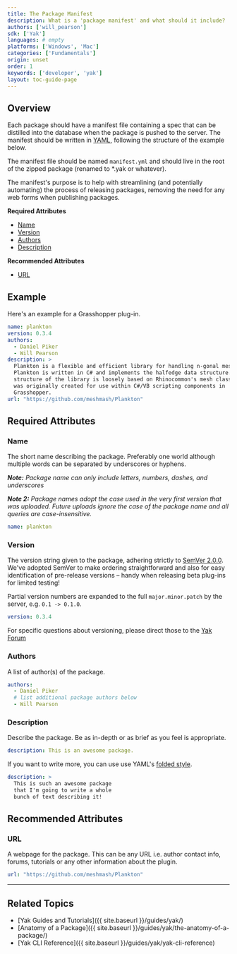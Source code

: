 ```yaml
---
title: The Package Manifest
description: What is a 'package manifest' and what should it include?
authors: ['will_pearson']
sdk: ['Yak']
languages: # empty
platforms: ['Windows', 'Mac']
categories: ['Fundamentals']
origin: unset
order: 1
keywords: ['developer', 'yak']
layout: toc-guide-page
---
```


## Overview

Each package should have a manifest file containing a spec that can be distilled into the database when the package is pushed to the server. The manifest should be written in [YAML](http://www.yaml.org), following the structure of the example below.

The manifest file should be named `manifest.yml` and should live in the root of the zipped package (renamed to \*.yak or whatever).

The manifest's purpose is to help with streamlining (and potentially automating) the process of releasing packages, removing the need for any web forms when publishing packages.

**Required Attributes**
 - [Name](#name)
 - [Version](#version)
 - [Authors](#authors)
 - [Description](#description)

**Recommended Attributes**
 <!-- - [`license`](#license) -->
 - [URL](#url)

<!-- ### Optional Attributes
 - [`dependencies`](#dependencies) -->

## Example

Here's an example for a Grasshopper plug-in.

```yaml
name: plankton
version: 0.3.4
authors:
  - Daniel Piker
  - Will Pearson
description: >
  Plankton is a flexible and efficient library for handling n-gonal meshes.
  Plankton is written in C# and implements the halfedge data structure. The
  structure of the library is loosely based on Rhinocommon's mesh classes and
  was originally created for use within C#/VB scripting components in
  Grasshopper.
url: "https://github.com/meshmash/Plankton"
```

## Required Attributes

### Name

The short name describing the package. Preferably one world although multiple words can be separated by underscores or hyphens.

_**Note:** Package name can only include letters, numbers, dashes, and underscores_

_**Note 2:** Package names adopt the case used in the very first version that was uploaded. Future uploads ignore the case of the package name and all queries are case-insensitive._

```yaml
name: plankton
```

### Version

The version string given to the package, adhering strictly to [SemVer 2.0.0](http://semver.org/spec/v2.0.0.html). We've adopted SemVer to make ordering straightforward and also for easy identification of pre-release versions – handy when releasing beta plug-ins for limited testing!

Partial version numbers are expanded to the full `major.minor.patch` by the server, e.g. `0.1 -> 0.1.0`.

```yaml
version: 0.3.4
```

For specific questions about versioning, please direct those to the [Yak Forum](https://discourse.mcneel.com/c/serengeti/yak)

### Authors

A list of author(s) of the package.

```yaml
authors:
  - Daniel Piker
  # list additional package authors below
  - Will Pearson
```

### Description

Describe the package. Be as in-depth or as brief as you feel is appropriate.

```yaml
description: This is an awesome package.
```

If you want to write more, you can use use YAML's [folded style](http://www.yaml.org/spec/1.2/spec.html#id2796251).

```yaml
description: >
  This is such an awesome package
  that I'm going to write a whole
  bunch of text describing it!
```


## Recommended Attributes

<!-- ### License

The license for this package. This should be no more than 64 characters and should be one of the standard [SPDX identifiers](spdx.org/licenses/).

```yaml
license: MIT
```

If the intention is to make the package open source then ideally you should pick one that is [OSI (Open Source Initiative)](opensource.org/licenses/alphabetical) approved. The most commonly used OSI approved licenses are BSD-3-Clause and MIT. GitHub also provides a license picker at http://choosealicense.com.

This should just be the name of your license. The full text of the license should be included in the package as `LICENSE[.ext]` (at the top level) when you build it.

You should specify a license for your package so that people know how they are permitted to use it, and any restrictions you're placing on it. Not specifying a license means all rights are reserved; others have no rights to use the code for any purpose. -->

### URL

A webpage for the package. This can be any URL i.e. author contact info, forums, tutorials or any other information about the plugin.

<!-- NOTE: I'm thinking that, where this is a github repository, there is the possibility to build direct from HEAD. -->

```yaml
url: "https://github.com/meshmash/Plankton"
```


<!-- ## Optional Attributes

### Dependencies

A list of packages upon which this package depends. Can also include optional version specifications, again adhering to Semantic Versioning.

_Not currently used, however the server is capable of storing dependencies so this needs hooking up!_

```yaml
dependencies:
  - name: plankton
    spec: "< 0.4.0, >= 0.3.0"
  - name: package_without_spec
​``` -->


<!--## Alternative (JSON)

​```json
{
  "name": "plankton",
  "version": "0.3.4",
  "author": [
    "Daniel Piker",
    "Will Pearson"
  ],
  "dependencies": [

  ],
  "description": "Plankton is a flexible and efficient library for handling n-gonal meshes. Plankton is written in C# and implements the halfedge data structure. The structure of the library is loosely based on Rhinocommon's mesh classes and was originally created for use within C#/VB scripting components in Grasshopper.",
  "license": "LGPL-3",
  "url": "https://github.com/meshmash/Plankton",
  "type": "gh-plugin"
}
​``` -->

---

## Related Topics

- [Yak Guides and Tutorials]({{ site.baseurl }}/guides/yak/)
- [Anatomy of a Package]({{ site.baseurl }}/guides/yak/the-anatomy-of-a-package/)
- [Yak CLI Reference]({{ site.baseurl }}/guides/yak/yak-cli-reference)

```
